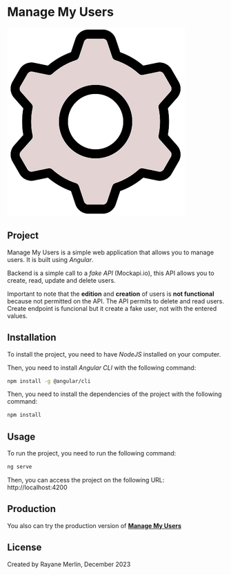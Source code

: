 # Manage My Users

![App icon](./src/assets/img/icon.png)

## Project

Manage My Users is a simple web application that allows you to manage users. It is built using _Angular_.

Backend is a simple call to a _fake API_ (Mockapi.io), this API allows you to
create, read, update and delete users.

Important to note that the **edition** and **creation** of users is **not functional** because not permitted on the API. The API permits to delete and read users. Create endpoint is funcional but it create a fake user, not with the entered values.

## Installation

To install the project, you need to have _NodeJS_ installed on your computer.

Then, you need to install _Angular CLI_ with the following command:

```bash
npm install -g @angular/cli
```

Then, you need to install the dependencies of the project with the following command:

```bash
npm install
```

## Usage

To run the project, you need to run the following command:

```bash
ng serve
```

Then, you can access the project on the following URL: http://localhost:4200

## Production

You also can try the production version of **[Manage My Users](https://manage-my-users.vercel.app/)**

## License

Created by Rayane Merlin, December 2023
